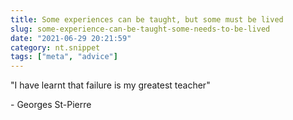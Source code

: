 ```yaml
---
title: Some experiences can be taught, but some must be lived
slug: some-experience-can-be-taught-some-needs-to-be-lived
date: "2021-06-29 20:21:59"
category: nt.snippet
tags: ["meta", "advice"]
---
```


"I have learnt that failure is my greatest teacher"

\- Georges St-Pierre
